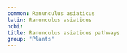 ```yaml
---
common: Ranunculus asiaticus
latin: Ranunculus asiaticus
ncbi: 
title: Ranunculus asiaticus pathways
group: "Plants"
---
```

